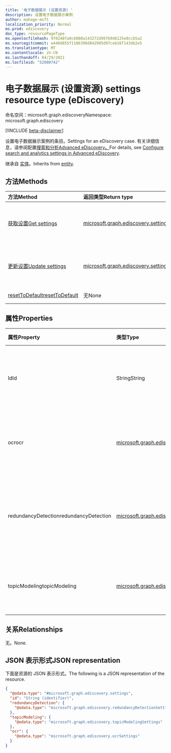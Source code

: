 ```yaml
---
title: '电子数据展示 (设置资源) '
description: 设置电子数据展示案例
author: mahage-msft
localization_priority: Normal
ms.prod: ediscovery
doc_type: resourcePageType
ms.openlocfilehash: 9f0248fa0c6080a143272d997b9d6125e0ccb5a2
ms.sourcegitcommit: e440d855f1106390d842905d97ceb16f143db2e5
ms.translationtype: MT
ms.contentlocale: zh-CN
ms.lasthandoff: 04/29/2021
ms.locfileid: "52080742"
---
```

# <a name="settings-resource-type-ediscovery"></a><span data-ttu-id="e9de7-103">电子数据展示 (设置资源) </span><span class="sxs-lookup"><span data-stu-id="e9de7-103">settings resource type (eDiscovery)</span></span>

<span data-ttu-id="e9de7-104">命名空间：microsoft.graph.ediscovery</span><span class="sxs-lookup"><span data-stu-id="e9de7-104">Namespace: microsoft.graph.ediscovery</span></span>

[!INCLUDE [beta-disclaimer](../../includes/beta-disclaimer.md)]

<span data-ttu-id="e9de7-105">设置电子数据展示案例的条目。</span><span class="sxs-lookup"><span data-stu-id="e9de7-105">Settings for an eDiscovery case.</span></span> <span data-ttu-id="e9de7-106">有关详细信息，请参阅配置[搜索和分析Advanced eDiscovery。](/microsoft-365/compliance/configure-search-and-analytics-settings-in-advanced-ediscovery)</span><span class="sxs-lookup"><span data-stu-id="e9de7-106">For details, see [Configure search and analytics settings in Advanced eDiscovery](/microsoft-365/compliance/configure-search-and-analytics-settings-in-advanced-ediscovery).</span></span>

<span data-ttu-id="e9de7-107">继承自 [实体](../resources/entity.md)。</span><span class="sxs-lookup"><span data-stu-id="e9de7-107">Inherits from [entity](../resources/entity.md).</span></span>

## <a name="methods"></a><span data-ttu-id="e9de7-108">方法</span><span class="sxs-lookup"><span data-stu-id="e9de7-108">Methods</span></span>

|<span data-ttu-id="e9de7-109">方法</span><span class="sxs-lookup"><span data-stu-id="e9de7-109">Method</span></span>|<span data-ttu-id="e9de7-110">返回类型</span><span class="sxs-lookup"><span data-stu-id="e9de7-110">Return type</span></span>|<span data-ttu-id="e9de7-111">说明</span><span class="sxs-lookup"><span data-stu-id="e9de7-111">Description</span></span>|
|:---|:---|:---|
|[<span data-ttu-id="e9de7-112">获取设置</span><span class="sxs-lookup"><span data-stu-id="e9de7-112">Get settings</span></span>](../api/ediscovery-settings-get.md)|[<span data-ttu-id="e9de7-113">microsoft.graph.ediscovery.settings</span><span class="sxs-lookup"><span data-stu-id="e9de7-113">microsoft.graph.ediscovery.settings</span></span>](../resources/ediscovery-settings.md)|<span data-ttu-id="e9de7-114">读取 [microsoft.graph.ediscovery.settings 对象的属性和](../resources/ediscovery-settings.md) 关系。</span><span class="sxs-lookup"><span data-stu-id="e9de7-114">Read the properties and relationships of a [microsoft.graph.ediscovery.settings](../resources/ediscovery-settings.md) object.</span></span>|
|[<span data-ttu-id="e9de7-115">更新设置</span><span class="sxs-lookup"><span data-stu-id="e9de7-115">Update settings</span></span>](../api/ediscovery-settings-update.md)|[<span data-ttu-id="e9de7-116">microsoft.graph.ediscovery.settings</span><span class="sxs-lookup"><span data-stu-id="e9de7-116">microsoft.graph.ediscovery.settings</span></span>](../resources/ediscovery-settings.md)|<span data-ttu-id="e9de7-117">更新 [microsoft.graph.ediscovery.settings 对象](../resources/ediscovery-settings.md) 的属性。</span><span class="sxs-lookup"><span data-stu-id="e9de7-117">Update the properties of a [microsoft.graph.ediscovery.settings](../resources/ediscovery-settings.md) object.</span></span>|
|[<span data-ttu-id="e9de7-118">resetToDefault</span><span class="sxs-lookup"><span data-stu-id="e9de7-118">resetToDefault</span></span>](../api/ediscovery-settings-resettodefault.md)|<span data-ttu-id="e9de7-119">无</span><span class="sxs-lookup"><span data-stu-id="e9de7-119">None</span></span>|<span data-ttu-id="e9de7-120">将所有设置重置为默认值。</span><span class="sxs-lookup"><span data-stu-id="e9de7-120">Reset all settings to the default values.</span></span>|

## <a name="properties"></a><span data-ttu-id="e9de7-121">属性</span><span class="sxs-lookup"><span data-stu-id="e9de7-121">Properties</span></span>

|<span data-ttu-id="e9de7-122">属性</span><span class="sxs-lookup"><span data-stu-id="e9de7-122">Property</span></span>|<span data-ttu-id="e9de7-123">类型</span><span class="sxs-lookup"><span data-stu-id="e9de7-123">Type</span></span>|<span data-ttu-id="e9de7-124">说明</span><span class="sxs-lookup"><span data-stu-id="e9de7-124">Description</span></span>|
|:---|:---|:---|
|<span data-ttu-id="e9de7-125">Id</span><span class="sxs-lookup"><span data-stu-id="e9de7-125">Id</span></span>|<span data-ttu-id="e9de7-126">String</span><span class="sxs-lookup"><span data-stu-id="e9de7-126">String</span></span>|<span data-ttu-id="e9de7-127">电子数据展示案例的 ID。</span><span class="sxs-lookup"><span data-stu-id="e9de7-127">The ID of the eDiscovery case.</span></span> <span data-ttu-id="e9de7-128">继承自 [实体](../resources/entity.md)。</span><span class="sxs-lookup"><span data-stu-id="e9de7-128">Inherited from [entity](../resources/entity.md).</span></span>|
|<span data-ttu-id="e9de7-129">ocr</span><span class="sxs-lookup"><span data-stu-id="e9de7-129">ocr</span></span>|[<span data-ttu-id="e9de7-130">microsoft.graph.ediscovery.ocrSettings</span><span class="sxs-lookup"><span data-stu-id="e9de7-130">microsoft.graph.ediscovery.ocrSettings</span></span>](../resources/ediscovery-ocrsettings.md)|<span data-ttu-id="e9de7-131">OCR (光学字符识别) 大小写设置。</span><span class="sxs-lookup"><span data-stu-id="e9de7-131">The OCR (Optical Character Recognition) settings for the case.</span></span>|
|<span data-ttu-id="e9de7-132">redundancyDetection</span><span class="sxs-lookup"><span data-stu-id="e9de7-132">redundancyDetection</span></span>|[<span data-ttu-id="e9de7-133">microsoft.graph.ediscovery.redundancyDetectionSettings</span><span class="sxs-lookup"><span data-stu-id="e9de7-133">microsoft.graph.ediscovery.redundancyDetectionSettings</span></span>](../resources/ediscovery-redundancydetectionsettings.md)|<span data-ttu-id="e9de7-134">冗余 (复制和电子邮件线程) 情况检测设置。</span><span class="sxs-lookup"><span data-stu-id="e9de7-134">The redundancy (near duplicate and email threading) detection settings for the case.</span></span>|
|<span data-ttu-id="e9de7-135">topicModeling</span><span class="sxs-lookup"><span data-stu-id="e9de7-135">topicModeling</span></span>|[<span data-ttu-id="e9de7-136">microsoft.graph.ediscovery.topicModelingSettings</span><span class="sxs-lookup"><span data-stu-id="e9de7-136">microsoft.graph.ediscovery.topicModelingSettings</span></span>](../resources/ediscovery-topicmodelingsettings.md)|<span data-ttu-id="e9de7-137">主题建模 (主题) 案例的设置。</span><span class="sxs-lookup"><span data-stu-id="e9de7-137">The Topic Modeling (Themes) settings for the case.</span></span>|

## <a name="relationships"></a><span data-ttu-id="e9de7-138">关系</span><span class="sxs-lookup"><span data-stu-id="e9de7-138">Relationships</span></span>

<span data-ttu-id="e9de7-139">无。</span><span class="sxs-lookup"><span data-stu-id="e9de7-139">None.</span></span>

## <a name="json-representation"></a><span data-ttu-id="e9de7-140">JSON 表示形式</span><span class="sxs-lookup"><span data-stu-id="e9de7-140">JSON representation</span></span>

<span data-ttu-id="e9de7-141">下面是资源的 JSON 表示形式。</span><span class="sxs-lookup"><span data-stu-id="e9de7-141">The following is a JSON representation of the resource.</span></span>
<!-- {
  "blockType": "resource",
  "keyProperty": "id",
  "@odata.type": "microsoft.graph.ediscovery.settings",
  "baseType": "microsoft.graph.entity",
  "openType": false
}
-->

``` json
{
  "@odata.type": "#microsoft.graph.ediscovery.settings",
  "id": "String (identifier)",
  "redundancyDetection": {
    "@odata.type": "microsoft.graph.ediscovery.redundancyDetectionSettings"
  },
  "topicModeling": {
    "@odata.type": "microsoft.graph.ediscovery.topicModelingSettings"
  },
  "ocr": {
    "@odata.type": "microsoft.graph.ediscovery.ocrSettings"
  }
}
```
